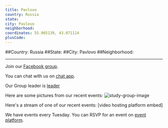 ```yaml
---
title: Pavlovo
country: Russia
state: 
city: Pavlovo
neighborhood: 
coordinates: 55.965139, 43.071114
plusCode:
---
```


##Country: Russia
##State: 
##City: Pavlovo
##Neighborhood: 
*****
Join our [Facebook group](https://www.facebook.com/groups/Free.Code.Camp.Pavlovo).

You can chat with us on [chat app]().

Our Group leader is [leader]()

Here are some pictures from our recent events:
![study-group-image]()

Here's a stream of one of our recent events:
[video hosting platform embed]

We have events every Tuesday. You can RSVP for an event on [event platform]().
